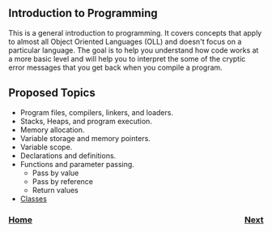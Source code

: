 ## Introduction to Programming
This is a general introduction to programming.  It covers concepts that apply to almost all Object Oriented Languages (OLL) and doesn't focus on a particular language.  The goal is to help you understand how code works at a more basic level and will help you to interpret the some of the cryptic error messages that you get back when you compile a program.

## Proposed Topics
- Program files, compilers, linkers, and loaders.
- Stacks, Heaps, and program execution.
- Memory allocation.
- Variable storage and memory pointers.
- Variable scope.
- Declarations and definitions. 
- Functions and parameter passing.
  - Pass by value
  - Pass by reference
  - Return values
- [Classes](classes.md) 



<h3><span style="float:left">
<a href="../index">Home</a></span>
<span style="float:right">
<a href="../Java/intro">Next</a></span></h3>
